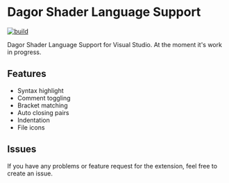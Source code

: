 # Dagor Shader Language Support

[![build](https://github.com/GaijinEntertainment/Dagor-Shader-Language-Support-for-Visual-Studio/actions/workflows/build.yml/badge.svg)](https://github.com/GaijinEntertainment/Dagor-Shader-Language-Support-for-Visual-Studio/actions/workflows/build.yml)

Dagor Shader Language Support for Visual Studio. At the moment it's work in progress.

## Features

-   Syntax highlight
-   Comment toggling
-   Bracket matching
-   Auto closing pairs
-   Indentation
-   File icons

## Issues

If you have any problems or feature request for the extension, feel free to create an issue.
